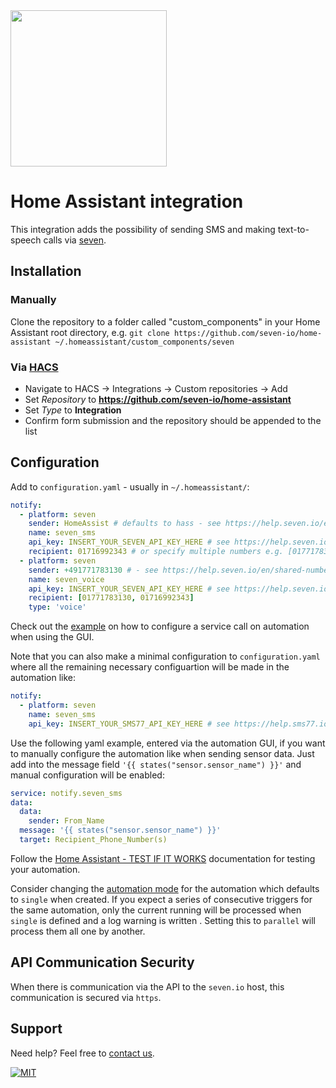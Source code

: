 
<img src="https://www.seven.io/wp-content/uploads/Logo-with-darkmode.svg" width=250>

# Home Assistant integration

This integration adds the possibility of sending SMS and making text-to-speech calls via [seven](https://www.seven.io).

## Installation

### Manually

Clone the repository to a folder called "custom_components" in your Home
Assistant root directory, e.g. `git clone https://github.com/seven-io/home-assistant ~/.homeassistant/custom_components/seven`

### Via [HACS](https://hacs.xyz/)
- Navigate to HACS -> Integrations -> Custom repositories -> Add
- Set *Repository* to **https://github.com/seven-io/home-assistant**
- Set *Type* to **Integration**
- Confirm form submission and the repository should be appended to the list

## Configuration

Add to `configuration.yaml` - usually in `~/.homeassistant/`:

```yaml
notify:
  - platform: seven
    sender: HomeAssist # defaults to hass - see https://help.seven.io/en/set-sender-id
    name: seven_sms
    api_key: INSERT_YOUR_SEVEN_API_KEY_HERE # see https://help.seven.io/en/api-key-access
    recipient: 01716992343 # or specify multiple numbers e.g. [01771783130, 01716992343]
  - platform: seven
    sender: +491771783130 # - see https://help.seven.io/en/shared-numbers
    name: seven_voice
    api_key: INSERT_YOUR_SEVEN_API_KEY_HERE # see https://help.seven.io/en/api-key-access
    recipient: [01771783130, 01716992343]
    type: 'voice'
```

Check out the [example](./screenshots/automation_action_call_service.png) on how to
configure a service call on automation when using the GUI.

Note that you can also make a minimal configuration to `configuration.yaml` where all the remaining necessary configuartion will be made in the automation like:
```yaml
notify:
  - platform: seven
    name: seven_sms
    api_key: INSERT_YOUR_SMS77_API_KEY_HERE # see https://help.sms77.io/en/api-key-access
```

Use the following yaml example, entered via the automation GUI, if you want to manually configure the automation like when sending sensor data. Just add into the message field `'{{ states("sensor.sensor_name") }}'` and manual configuration will be enabled:

```yaml
service: notify.seven_sms
data:
  data:
    sender: From_Name
  message: '{{ states("sensor.sensor_name") }}'
  target: Recipient_Phone_Number(s)
```

Follow the [Home Assistant - TEST IF IT WORKS](https://www.home-assistant.io/integrations/notify#test-if-it-works) documentation for testing your automation.

Consider changing the [automation mode](https://www.home-assistant.io/docs/automation/modes/) for the automation which defaults to `single` when created. If you expect a series of consecutive triggers for the same automation, only the current running will be processed when `single` is defined and a log warning is written . Setting this to `parallel` will process them all one by another.  

## API Communication Security

When there is communication via the API to the `seven.io` host, this communication is secured via `https`. 

## Support

Need help? Feel free to [contact us](https://www.seven.io/en/company/contact/).

[![MIT](https://img.shields.io/badge/License-MIT-teal.svg)](LICENSE)
